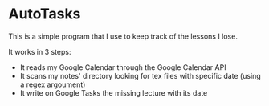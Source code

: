 # AutoTasks

This is a simple program that I use to keep track of the lessons I lose.

It works in 3 steps:

- It reads my Google Calendar through the Google Calendar API
- It scans my notes' directory looking for tex files with specific date (using a regex argoument)
- It write on Google Tasks the missing lecture with its date
